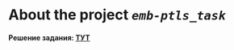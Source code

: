 # About the project ***`emb-ptls_task`***

#### Решение задания: [ТУТ](src/notebooks/tech_task_coles_emb.ipynb)
